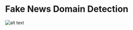 # Fake News Domain Detection
![alt text](https://lh3.googleusercontent.com/Zk3-455NE3ANot1EzEBrgHBHE6kHZb7xb-sqNJgdnlzWN_PYE5K_dFUdDCFSgT2Cfph0lYBp2w=w640-h400-e365)
